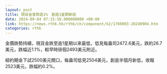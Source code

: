 ```yaml
---
layout: post
title: 現貨金曾跌逾1%　創逾1星期新低
date: 2024-09-04 07:15:58.000000000 +08:00
link: https://news.rthk.hk/rthk/ch/component/k2/1769003-20240904.htm
categories: rthk
---
```


金價跌勢持續，現貨金跌至逾1星期以來最低，低見每盎司2472.6美元，跌約26.7美元，跌幅近1.1%，較早時徘徊2493美元附近。

紐約期金下試2500美元關口，每盎司低見2504美元，創逾半個月新低，收報2523美元，跌幅約0.2%。
